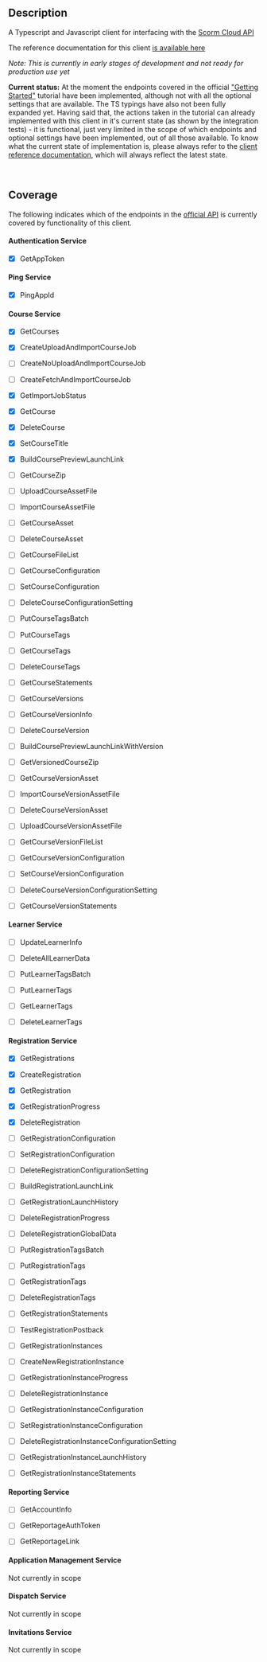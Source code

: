 
## Description

A Typescript and Javascript client for interfacing with the [Scorm Cloud API](https://rusticisoftware.com/products/scorm-cloud/)

The reference documentation for this client [is available here](https://distributhor.github.io/scormcloud-client/index.html)

*Note: This is currently in early stages of development and not ready for production use yet*

**Current status:** At the moment the endpoints covered in the official ["Getting Started"](https://cloud.scorm.com/docs/v2/tutorials/course_registration_launch/) tutorial have been implemented, although not with all the optional settings that are available. The TS typings have also not been fully expanded yet. Having said that, the actions taken in the tutorial can already implemented with this client in it's current state (as shown by the integration tests) - it is functional, just very limited in the scope of which endpoints and optional settings have been implemented, out of all those available. To know what the current state of implementation is, please always refer to the [client reference documentation](https://distributhor.github.io/scormcloud-client/index.html), which will always reflect the latest state.

<br/>

## Coverage

The following indicates which of the endpoints in the [official API](https://cloud.scorm.com/docs/v2/reference/swagger/) is currently covered by functionality of this client.

#### Authentication Service

- [x] GetAppToken

#### Ping Service

- [x] PingAppId


#### Course Service

- [x] GetCourses
- [x] CreateUploadAndImportCourseJob
- [ ] CreateNoUploadAndImportCourseJob
- [ ] CreateFetchAndImportCourseJob
- [x] GetImportJobStatus
- [x] GetCourse
- [x] DeleteCourse
- [x] SetCourseTitle
- [x] BuildCoursePreviewLaunchLink
- [ ] GetCourseZip
- [ ] UploadCourseAssetFile
- [ ] ImportCourseAssetFile
- [ ] GetCourseAsset
- [ ] DeleteCourseAsset
- [ ] GetCourseFileList
- [ ] GetCourseConfiguration
- [ ] SetCourseConfiguration
- [ ] DeleteCourseConfigurationSetting
- [ ] PutCourseTagsBatch
- [ ] PutCourseTags
- [ ] GetCourseTags
- [ ] DeleteCourseTags
- [ ] GetCourseStatements
- [ ] GetCourseVersions
- [ ] GetCourseVersionInfo
- [ ] DeleteCourseVersion
- [ ] BuildCoursePreviewLaunchLinkWithVersion
- [ ] GetVersionedCourseZip
- [ ] GetCourseVersionAsset
- [ ] ImportCourseVersionAssetFile
- [ ] DeleteCourseVersionAsset
- [ ] UploadCourseVersionAssetFile
- [ ] GetCourseVersionFileList
- [ ] GetCourseVersionConfiguration
- [ ] SetCourseVersionConfiguration
- [ ] DeleteCourseVersionConfigurationSetting
- [ ] GetCourseVersionStatements


#### Learner Service

- [ ] UpdateLearnerInfo
- [ ] DeleteAllLearnerData
- [ ] PutLearnerTagsBatch
- [ ] PutLearnerTags
- [ ] GetLearnerTags
- [ ] DeleteLearnerTags


#### Registration Service

- [x] GetRegistrations
- [x] CreateRegistration
- [x] GetRegistration
- [x] GetRegistrationProgress
- [x] DeleteRegistration
- [ ] GetRegistrationConfiguration
- [ ] SetRegistrationConfiguration
- [ ] DeleteRegistrationConfigurationSetting
- [ ] BuildRegistrationLaunchLink
- [ ] GetRegistrationLaunchHistory
- [ ] DeleteRegistrationProgress
- [ ] DeleteRegistrationGlobalData
- [ ] PutRegistrationTagsBatch
- [ ] PutRegistrationTags
- [ ] GetRegistrationTags
- [ ] DeleteRegistrationTags
- [ ] GetRegistrationStatements
- [ ] TestRegistrationPostback
- [ ] GetRegistrationInstances
- [ ] CreateNewRegistrationInstance
- [ ] GetRegistrationInstanceProgress
- [ ] DeleteRegistrationInstance
- [ ] GetRegistrationInstanceConfiguration
- [ ] SetRegistrationInstanceConfiguration
- [ ] DeleteRegistrationInstanceConfigurationSetting
- [ ] GetRegistrationInstanceLaunchHistory
- [ ] GetRegistrationInstanceStatements


#### Reporting Service

- [ ] GetAccountInfo
- [ ] GetReportageAuthToken
- [ ] GetReportageLink


#### Application Management Service

Not currently in scope


#### Dispatch Service

Not currently in scope


#### Invitations Service

Not currently in scope